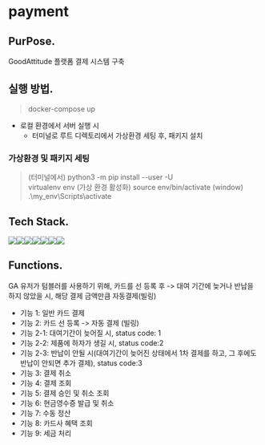 # payment
## PurPose.
GoodAttitude 플랫폼 결제 시스템 구축

## 실행 방법.
> docker-compose up
* 로컬 환경에서 서버 실행 시
    * 터미널로 루트 디렉토리에서 가상환경 세팅 후, 패키지 설치

### 가상환경 및 패키지 세팅
> (터미널에서) python3 -m pip install --user -U  
> virtualenv env
> (가상 환경 활성화) source env/bin/activate
> (window) .\my_env\Scripts\activate

## Tech Stack.
<img src="https://img.shields.io/badge/Python 3.8-3776AB?style=for-the-badge&logo=Python&logoColor=white"><img src="https://img.shields.io/badge/Flask-000000?style=for-the-badge&logo=Flask&logoColor=white"><img src="https://img.shields.io/badge/HTML5-E34F26?style=for-the-badge&logo=HTML5&logoColor=white"><img src="https://img.shields.io/badge/CSS3-1572B6?style=for-the-badge&logo=CSS3&logoColor=white"><img src="https://img.shields.io/badge/JavaScript-F7DF1E?style=for-the-badge&logo=JavaScript&logoColor=white"><img src="https://img.shields.io/badge/MySQL-4479A1?style=for-the-badge&logo=MySQL&logoColor=white"><img src="https://img.shields.io/badge/Docker-2496ED?style=for-the-badge&logo=Docker&logoColor=white">

## Functions.
GA 유저가 텀블러를 사용하기 위해, 카드를 선 등록 후 -> 대여 기간에 늦거나 반납을 하지 않았을 시, 해당 결제 금액만큼 자동결제(빌링)
- 기능 1: 일반 카드 결제
- 기능 2: 카드 선 등록 -> 자동 결제 (빌링)
- 기능 2-1: 대여기간이 늦어질 시, status code: 1
- 기능 2-2: 제품에 하자가 생길 시, status code:2
- 기능 2-3: 반납이 안될 시(대여기간이 늦어진 상태에서 1차 결제를 하고, 그 후에도 반납이 안되면 추가 결제), status code:3
- 기능 3: 결제 취소
- 기능 4: 결제 조회
- 기능 5: 결제 승인 및 취소 조회
- 기능 6: 현금영수증 발급 및 취소
- 기능 7: 수동 정산
- 기능 8: 카드사 혜택 조회
- 기능 9: 세금 처리